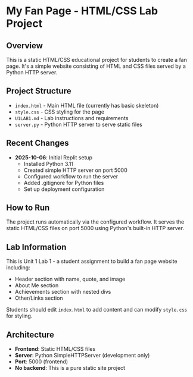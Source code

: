 # My Fan Page - HTML/CSS Lab Project

## Overview
This is a static HTML/CSS educational project for students to create a fan page. It's a simple website consisting of HTML and CSS files served by a Python HTTP server.

## Project Structure
- `index.html` - Main HTML file (currently has basic skeleton)
- `style.css` - CSS styling for the page
- `U1LAB1.md` - Lab instructions and requirements
- `server.py` - Python HTTP server to serve static files

## Recent Changes
- **2025-10-06**: Initial Replit setup
  - Installed Python 3.11
  - Created simple HTTP server on port 5000
  - Configured workflow to run the server
  - Added .gitignore for Python files
  - Set up deployment configuration

## How to Run
The project runs automatically via the configured workflow. It serves the static HTML/CSS files on port 5000 using Python's built-in HTTP server.

## Lab Information
This is Unit 1 Lab 1 - a student assignment to build a fan page website including:
- Header section with name, quote, and image
- About Me section
- Achievements section with nested divs
- Other/Links section

Students should edit `index.html` to add content and can modify `style.css` for styling.

## Architecture
- **Frontend**: Static HTML/CSS files
- **Server**: Python SimpleHTTPServer (development only)
- **Port**: 5000 (frontend)
- **No backend**: This is a pure static site project
